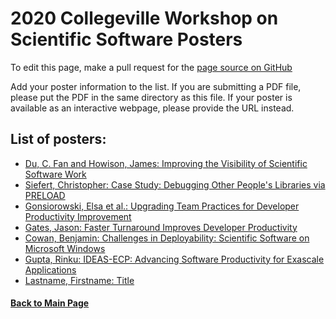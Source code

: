 # 2020 Collegeville Workshop on Scientific Software Posters

To edit this page, make a pull request for the [page source on GitHub](https://github.com/Collegeville/CW20/blob/master/WorkshopResources/Posters/PosterList.md)

Add your poster information to the list.  If you are submitting a PDF file, please put the PDF in the same directory as this file.  If your poster is available as an interactive webpage, please provide the URL instead.

## List of posters:
- [Du, C. Fan and Howison, James: Improving the Visibility of Scientific Software Work](du-howison-cw20-poster-softcite.pdf)
- [Siefert, Christopher: Case Study: Debugging Other People's Libraries via PRELOAD](Siefert_Christopher_Elliott_James_Collegeville_2020.pdf)
- [Gonsiorowski, Elsa et al.: Upgrading Team Practices for Developer Productivity Improvement](UpgradingTeamPractices.pdf)
- [Gates, Jason: Faster Turnaround Improves Developer Productivity](gates-TurnaroundImprovementsPoster.pdf)
- [Cowan, Benjamin: Challenges in Deployability: Scientific Software on Microsoft Windows](Cowan_Windows.pdf)
- [Gupta, Rinku: IDEAS-ECP: Advancing Software Productivity for Exascale Applications](IDEAS.OverviewPoster-For-CW20.pdf)
- [Lastname, Firstname: Title](file.pdf-or-URL)


#### [Back to Main Page](../../index.md)
